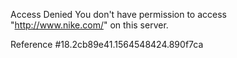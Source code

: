 Access Denied You don't have permission to access "http://www.nike.com/" on this server.

Reference #18.2cb89e41.1564548424.890f7ca